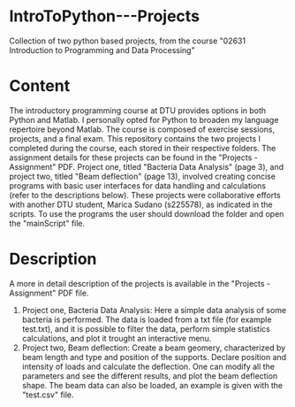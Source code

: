 # IntroToPython---Projects
Collection of two python based projects, from the course "02631 Introduction to Programming and Data Processing"

# Content
The introductory programming course at DTU provides options in both Python and Matlab. I personally opted for Python to broaden my language repertoire beyond Matlab. The course is composed of exercise sessions, projects, and a final exam. This repository contains the two projects I completed during the course, each stored in their respective folders.
The assignment details for these projects can be found in the "Projects - Assignment" PDF. Project one, titled "Bacteria Data Analysis" (page 3), and project two, titled "Beam deflection" (page 13), involved creating concise programs with basic user interfaces for data handling and calculations (refer to the descriptions below).
These projects were collaborative efforts with another DTU student, Marica Sudano (s225578), as indicated in the scripts.
To use the programs the user should download the folder and open the "mainScript" file.

# Description
A more in detail description of the projects is available in the "Projects - Assignment" PDF file.
1) Project one, Bacteria Data Analysis: Here a simple data analysis of some bacteria is performed. The data is loaded from a txt file (for example test.txt), and it is possible to filter the data, perform simple statistics calculations, and plot it trought an interactive menu.
2) Project two, Beam deflection: Create a beam geomery, characterized by beam length and type and position of the supports. Declare position and intensity of loads and calculate the deflection. One can modify all the parameters and see the different results, and plot the beam deflection shape. The beam data can also be loaded, an example is given with the "test.csv" file.

